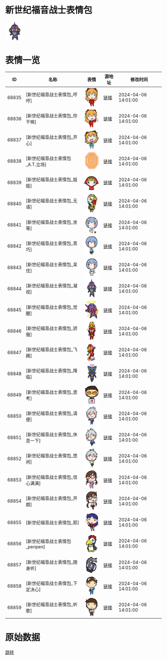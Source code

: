 # 新世纪福音战士表情包

<img src="./cover.png" height="60" alt="cover" />

# 表情一览

|ID|名称|表情|源地址|修改时间|
|----|----|----|----|----|
|68835|[新世纪福音战士表情包_哼哼]|<img src="./pic/068835_%5B新世纪福音战士表情包_哼哼%5D.png" height="60" alt="哼哼"/>|[链接](https://i0.hdslb.com/bfs/garb/8db1633847808b0ceb7848016bd3a676d4a2f8bb.png)|2024-04-06 14:01:00|
|68836|[新世纪福音战士表情包_你干嘛]|<img src="./pic/068836_%5B新世纪福音战士表情包_你干嘛%5D.png" height="60" alt="你干嘛"/>|[链接](https://i0.hdslb.com/bfs/garb/c9b2fc87cea329b61e6f45efb06fdd462a079fd8.png)|2024-04-06 14:01:00|
|68837|[新世纪福音战士表情包_开心]|<img src="./pic/068837_%5B新世纪福音战士表情包_开心%5D.png" height="60" alt="开心"/>|[链接](https://i0.hdslb.com/bfs/garb/045e5b2d619bfb24764c978dd35b7b4d946e788e.png)|2024-04-06 14:01:00|
|68838|[新世纪福音战士表情包_A.T.立场]|<img src="./pic/068838_%5B新世纪福音战士表情包_A.T.立场%5D.png" height="60" alt="A.T.立场"/>|[链接](https://i0.hdslb.com/bfs/garb/3ed7c4a41e5dc207efc6a0c1a86cfea9a3c8c694.png)|2024-04-06 14:01:00|
|68839|[新世纪福音战士表情包_娃娃]|<img src="./pic/068839_%5B新世纪福音战士表情包_娃娃%5D.png" height="60" alt="娃娃"/>|[链接](https://i0.hdslb.com/bfs/garb/fb5949c2f5f7ec9df4c6fc9dfa90719db8c093a3.png)|2024-04-06 14:01:00|
|68840|[新世纪福音战士表情包_无语]|<img src="./pic/068840_%5B新世纪福音战士表情包_无语%5D.png" height="60" alt="无语"/>|[链接](https://i0.hdslb.com/bfs/garb/18be3f42444cc52e0f91d0b43899f0caa17ce59c.png)|2024-04-06 14:01:00|
|68841|[新世纪福音战士表情包_坐等]|<img src="./pic/068841_%5B新世纪福音战士表情包_坐等%5D.png" height="60" alt="坐等"/>|[链接](https://i0.hdslb.com/bfs/garb/76f22578d45ca8c120162a572aebcf9291325759.png)|2024-04-06 14:01:00|
|68842|[新世纪福音战士表情包_乖巧]|<img src="./pic/068842_%5B新世纪福音战士表情包_乖巧%5D.png" height="60" alt="乖巧"/>|[链接](https://i0.hdslb.com/bfs/garb/6f3a3ab08f18cc0a6590c1cf80b6a95a27e828e8.png)|2024-04-06 14:01:00|
|68843|[新世纪福音战士表情包_呆住]|<img src="./pic/068843_%5B新世纪福音战士表情包_呆住%5D.png" height="60" alt="呆住"/>|[链接](https://i0.hdslb.com/bfs/garb/88270cff9479a0a82168dfdb0bedb45a9d198c5c.png)|2024-04-06 14:01:00|
|68844|[新世纪福音战士表情包_凝视]|<img src="./pic/068844_%5B新世纪福音战士表情包_凝视%5D.png" height="60" alt="凝视"/>|[链接](https://i0.hdslb.com/bfs/garb/92470315d43faf10fa09274b6571350302b02a01.png)|2024-04-06 14:01:00|
|68845|[新世纪福音战士表情包_觉醒]|<img src="./pic/068845_%5B新世纪福音战士表情包_觉醒%5D.png" height="60" alt="觉醒"/>|[链接](https://i0.hdslb.com/bfs/garb/edf45790ae2b8d52d5cf58885fb995680537b8a4.png)|2024-04-06 14:01:00|
|68846|[新世纪福音战士表情包_骄傲]|<img src="./pic/068846_%5B新世纪福音战士表情包_骄傲%5D.png" height="60" alt="骄傲"/>|[链接](https://i0.hdslb.com/bfs/garb/414197806f54dcc2f4b1b0472f33d0fe2d7403d4.png)|2024-04-06 14:01:00|
|68847|[新世纪福音战士表情包_飞踢]|<img src="./pic/068847_%5B新世纪福音战士表情包_飞踢%5D.png" height="60" alt="飞踢"/>|[链接](https://i0.hdslb.com/bfs/garb/482d510bfc6e3249bee677c9c0f781845cbf519a.png)|2024-04-06 14:01:00|
|68848|[新世纪福音战士表情包_降临]|<img src="./pic/068848_%5B新世纪福音战士表情包_降临%5D.png" height="60" alt="降临"/>|[链接](https://i0.hdslb.com/bfs/garb/70b1f2df24926673878113b905ebae7d717919cc.png)|2024-04-06 14:01:00|
|68849|[新世纪福音战士表情包_思考]|<img src="./pic/068849_%5B新世纪福音战士表情包_思考%5D.png" height="60" alt="思考"/>|[链接](https://i0.hdslb.com/bfs/garb/1d6c14f6255edc717f32b25d7fa0eef60521cec9.png)|2024-04-06 14:01:00|
|68850|[新世纪福音战士表情包_请便]|<img src="./pic/068850_%5B新世纪福音战士表情包_请便%5D.png" height="60" alt="请便"/>|[链接](https://i0.hdslb.com/bfs/garb/80f8d74acb6e31eee83ef01547287693c5549314.png)|2024-04-06 14:01:00|
|68851|[新世纪福音战士表情包_休息一下]|<img src="./pic/068851_%5B新世纪福音战士表情包_休息一下%5D.png" height="60" alt="休息一下"/>|[链接](https://i0.hdslb.com/bfs/garb/63ea5f8428ab0871f5668277259a6c7188a854dc.png)|2024-04-06 14:01:00|
|68852|[新世纪福音战士表情包_悠闲]|<img src="./pic/068852_%5B新世纪福音战士表情包_悠闲%5D.png" height="60" alt="悠闲"/>|[链接](https://i0.hdslb.com/bfs/garb/6ed37f1ae332c154831714b6fec081f16b49096c.png)|2024-04-06 14:01:00|
|68853|[新世纪福音战士表情包_信心满满]|<img src="./pic/068853_%5B新世纪福音战士表情包_信心满满%5D.png" height="60" alt="信心满满"/>|[链接](https://i0.hdslb.com/bfs/garb/1f9fa372d1a76a26a6b493d34e76847daa4b9bc7.png)|2024-04-06 14:01:00|
|68854|[新世纪福音战士表情包_开朗]|<img src="./pic/068854_%5B新世纪福音战士表情包_开朗%5D.png" height="60" alt="开朗"/>|[链接](https://i0.hdslb.com/bfs/garb/9c1c558e39693bc7ebdd600315d09604530457c6.png)|2024-04-06 14:01:00|
|68855|[新世纪福音战士表情包_耶]|<img src="./pic/068855_%5B新世纪福音战士表情包_耶%5D.png" height="60" alt="耶"/>|[链接](https://i0.hdslb.com/bfs/garb/df09deed02e667526af1bfc2829b3263cfb8811b.png)|2024-04-06 14:01:00|
|68856|[新世纪福音战士表情包_penpen]|<img src="./pic/068856_%5B新世纪福音战士表情包_penpen%5D.png" height="60" alt="penpen"/>|[链接](https://i0.hdslb.com/bfs/garb/08986ab62d97020ae451231483b8fe4a3c731fc4.png)|2024-04-06 14:01:00|
|68857|[新世纪福音战士表情包_随身听]|<img src="./pic/068857_%5B新世纪福音战士表情包_随身听%5D.png" height="60" alt="随身听"/>|[链接](https://i0.hdslb.com/bfs/garb/0c10ea099029162729f4809237abe27ed0470c88.png)|2024-04-06 14:01:00|
|68858|[新世纪福音战士表情包_下定决心]|<img src="./pic/068858_%5B新世纪福音战士表情包_下定决心%5D.png" height="60" alt="下定决心"/>|[链接](https://i0.hdslb.com/bfs/garb/51e68c58c567542d2986769d58fdb6b000190dd1.png)|2024-04-06 14:01:00|
|68859|[新世纪福音战士表情包_听歌]|<img src="./pic/068859_%5B新世纪福音战士表情包_听歌%5D.png" height="60" alt="听歌"/>|[链接](https://i0.hdslb.com/bfs/garb/233997490609fcbf668aa10ec9b9a74918f8a121.png)|2024-04-06 14:01:00|

# 原始数据

[跳转](./raw.json)


